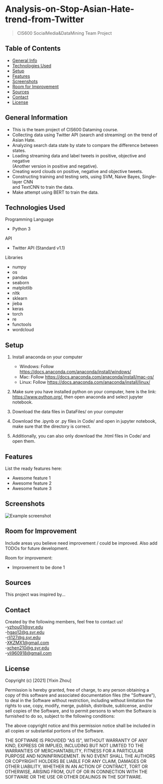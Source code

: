 # Analysis-on-Stop-Asian-Hate-trend-from-Twitter
> CIS600 SocialMedia&DataMining Team Project

## Table of Contents
* [General Info](#general-information)
* [Technologies Used](#technologies-used)
* [Setup](#setup)
* [Features](#features)
* [Screenshots](#screenshots)
* [Room for Improvement](#room-for-improvement)
* [Sources](#sources)
* [Contact](#contact)
* [License](#license)


## General Information
- This is the team project of CIS600 Dataming course.  
- Collecting data using Twitter API (search and streaming) on the trend of Asian Hate.  
- Analyzing search data state by state to compare the difference between states.  
- Loading streaming data and label tweets in positive, objective and negative  
  (Another version in positive and negative).  
- Creating word clouds on positive, negative and objective tweets.  
- Constructing training and testing sets, using SVM, Naive Bayes, Single-layer CNN  
  and TextCNN to train the data.  
- Make attempt using BERT to train the data.  


## Technologies Used  
Programming Language  
- Python 3  
  
API   
- Twitter API (Standard v1.1)  
  
Libraries  
- numpy  
- os  
- pandas  
- seaborn  
- matplotlib  
- nltk  
- sklearn  
- jieba  
- keras  
- torch  
- re  
- functools  
- wordcloud  

## Setup
1. Install anaconda on your computer  
   - Windows: Follow <https://docs.anaconda.com/anaconda/install/windows/>  
   - Mac: Follow <https://docs.anaconda.com/anaconda/install/mac-os/>  
   - Linux: Follow <https://docs.anaconda.com/anaconda/install/linux/>  
2. Make sure you have installed python on your computer, here is the link:  
  <https://www.python.org/>, then open anaconda and select jupyter notebook. 
    
3. Download the data files in DataFiles/ on your computer  
  
4. Download the .ipynb or .py files in Code/ and open in jupyter notebook, 
  make sure that the directory is correct.  
  
5. Additionally, you can also only download the .html files in Code/ and open them.  
  



## Features
List the ready features here:
- Awesome feature 1
- Awesome feature 2
- Awesome feature 3


## Screenshots
![Example screenshot](./img/screenshot.png)
<!-- If you have screenshots you'd like to share, include them here. -->






## Room for Improvement
Include areas you believe need improvement / could be improved. Also add TODOs for future development.

Room for improvement:
- Improvement to be done 1


## Sources
This project was inspired by...



## Contact
Created by the following members, feel free to contact us!  
-<yzhou01@syr.edu>  
-<hgao12@g.syr.edu>   
-<rli127@g.syr.edu>  
-<XKZMX1@gmail.com>  
-<xchen210@g.syr.edu>  
-<yli960918@gmail.com>  




## License
Copyright (c) [2021] [Yixin Zhou]
  
Permission is hereby granted, free of charge, to any person obtaining a copy of this software and associated documentation files (the "Software"), to deal in the Software without restriction, including without limitation the rights to use, copy, modify, merge, publish, distribute, sublicense, and/or sell copies of the Software, and to permit persons to whom the Software is furnished to do so, subject to the following conditions:  

The above copyright notice and this permission notice shall be included in all copies or substantial portions of the Software.  
  
THE SOFTWARE IS PROVIDED "AS IS", WITHOUT WARRANTY OF ANY KIND, EXPRESS OR IMPLIED, INCLUDING BUT NOT LIMITED TO THE WARRANTIES OF MERCHANTABILITY, FITNESS FOR A PARTICULAR PURPOSE AND NONINFRINGEMENT. IN NO EVENT SHALL THE AUTHORS OR COPYRIGHT HOLDERS BE LIABLE FOR ANY CLAIM, DAMAGES OR OTHER LIABILITY, WHETHER IN AN ACTION OF CONTRACT, TORT OR OTHERWISE, ARISING FROM, OUT OF OR IN CONNECTION WITH THE SOFTWARE OR THE USE OR OTHER DEALINGS IN THE SOFTWARE.  
